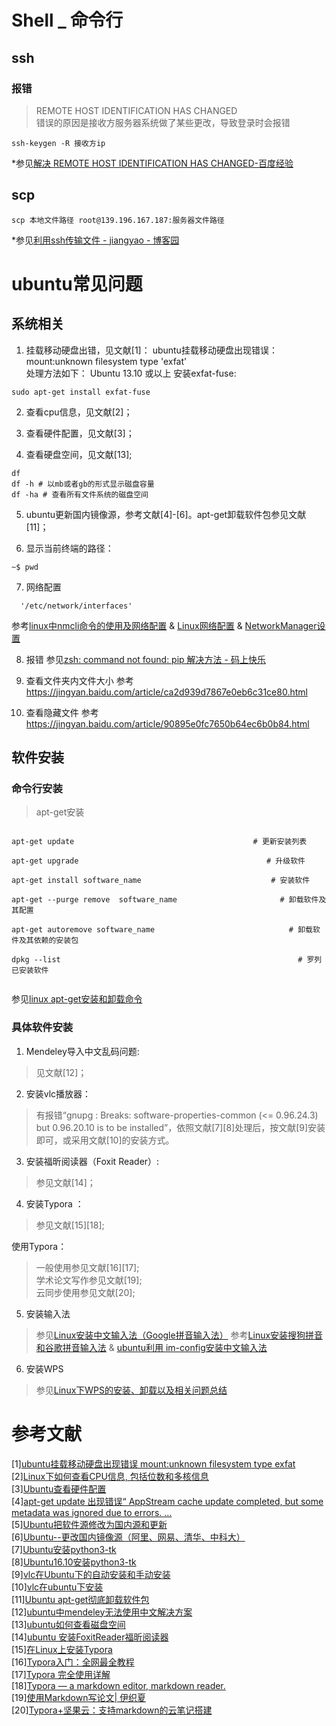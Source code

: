 # Shell _  命令行

## ssh
### 报错
>REMOTE HOST IDENTIFICATION HAS CHANGED  
错误的原因是接收方服务器系统做了某些更改，导致登录时会报错  
```
ssh-keygen -R 接收方ip
```
*参见[解决 REMOTE HOST IDENTIFICATION HAS CHANGED-百度经验](https://jingyan.baidu.com/article/14bd256e1f20dffb6d2612c0.html)

## scp

```
scp 本地文件路径 root@139.196.167.187:服务器文件路径
```


*参见[利用ssh传输文件 - jiangyao - 博客园](https://www.cnblogs.com/jiangyao/archive/2011/01/26/1945570.html)










# ubuntu常见问题

## 系统相关  

1. 挂载移动硬盘出错，见文献[1]：
ubuntu挂载移动硬盘出现错误：mount:unknown filesystem type 'exfat'  
处理方法如下：
Ubuntu 13.10 或以上
安装exfat-fuse:
```
sudo apt-get install exfat-fuse
```

2. 查看cpu信息，见文献[2]；  

  
3. 查看硬件配置，见文献[3]；
  
4. 查看硬盘空间，见文献[13];  
```
df
df -h # 以mb或者gb的形式显示磁盘容量
df -ha # 查看所有文件系统的磁盘空间  
```
5. ubuntu更新国内镜像源，参考文献[4]-[6]。apt-get卸载软件包参见文献[11]；  
  
6. 显示当前终端的路径：
```
~$ pwd
```  
7. 网络配置  
```
  '/etc/network/interfaces' 
```    
参考[linux中nmcli命令的使用及网络配置](https://blog.51cto.com/groot/1847482)    &     [Linux网络配置](https://tonydeng.github.io/sdn-handbook/linux/config.html)  &   [NetworkManager设置](https://zhuanlan.zhihu.com/p/52731316)

8. 报错
参见[zsh: command not found: pip 解决方法 - 码上快乐](https://www.codeprj.com/blog/9d34a11.html)



9. 查看文件夹内文件大小
参考<https://jingyan.baidu.com/article/ca2d939d7867e0eb6c31ce80.html>

10. 查看隐藏文件
参考<https://jingyan.baidu.com/article/90895e0fc7650b64ec6b0b84.html>





## 软件安装  
### 命令行安装
>apt-get安装

```

apt-get update                                        # 更新安装列表

apt-get upgrade                                          # 升级软件

apt-get install software_name                             # 安装软件

apt-get --purge remove  software_name                       # 卸载软件及其配置

apt-get autoremove software_name                              # 卸载软件及其依赖的安装包

dpkg --list                                                     # 罗列已安装软件


```
参见[linux apt-get安装和卸载命令](https://blog.csdn.net/renlonggg/article/details/80392989)  













### 具体软件安装
1. Mendeley导入中文乱码问题:
>见文献[12]；

2. 安装vlc播放器：
>有报错“gnupg : Breaks: software-properties-common (<= 0.96.24.3) but 0.96.20.10 is to be installed”，依照文献[7][8]处理后，按文献[9]安装即可，或采用文献[10]的安装方式。
  
3. 安装福昕阅读器（Foxit Reader）:
>参见文献[14]；  
  
4. 安装Typora ：  
>参见文献[15][18];    
  
  使用Typora：  
  >一般使用参见文献[16][17];  
>学术论文写作参见文献[19];  
>云同步使用参见文献[20];
    
      
5. 安装输入法
>参见[Linux安装中文输入法（Google拼音输入法）](https://blog.csdn.net/u012308586/article/details/102751329)
>参考[Linux安装搜狗拼音和谷歌拼音输入法](https://www.jianshu.com/p/429b8f75af2c)  &  [ubuntu利用 im-config安装中文输入法](https://blog.csdn.net/zilaike/article/details/78227938)

6. 安装WPS  
>参见[Linux下WPS的安装、卸载以及相关问题总结](https://blog.csdn.net/JIEJINQUANIL/article/details/107005585)


     
# 参考文献
[1][ubuntu挂载移动硬盘出现错误 mount:unknown filesystem type exfat](https://www.jb51.net/os/Ubuntu/560860.html)  
[2][Linux下如何查看CPU信息, 包括位数和多核信息](https://blog.csdn.net/daniel_h1986/article/details/6318050)  
[3][Ubuntu查看硬件配置](https://www.jianshu.com/p/7181f1d09339)  
[4][apt-get update 出现错误“ AppStream cache update completed, but some metadata was ignored due to errors. ...](https://blog.csdn.net/weixin_30429201/article/details/97199066)  
[5][Ubuntu把软件源修改为国内源和更新](https://blog.csdn.net/qq_43597899/article/details/97573165)  
[6][Ubuntu--更改国内镜像源（阿里、网易、清华、中科大）](https://blog.csdn.net/u011483658/article/details/95012034)  
[7][Ubuntu安装python3-tk](https://blog.csdn.net/DSTJWJW/article/details/83449931)  
[8][Ubuntu16.10安装python3-tk](https://blog.csdn.net/zengNLP/article/details/79643662)    
[9][vlc在Ubuntu下的自动安装和手动安装](https://blog.csdn.net/fireroll/article/details/5867156)  
[10][vlc在ubuntu下安装](http://blog.sina.com.cn/s/blog_62949ff40101edmv.html)  
[11][Ubuntu apt-get彻底卸载软件包](https://blog.csdn.net/get_set/article/details/51276609)  
[12][ubuntu中mendeley无法使用中文解决方案](https://blog.csdn.net/weixin_40100431/article/details/82633423)  
[13][ubuntu如何查看磁盘空间](https://jingyan.baidu.com/article/39810a23bafcdab637fda64a.html)  
[14][ubuntu 安装FoxitReader福昕阅读器](https://blog.csdn.net/github_38704428/article/details/79091407)  
[15][在Linux上安装Typora](https://www.typora.net/364.html)  
[16][Typora入门：全网最全教程](https://www.cnblogs.com/hider/p/11614688.html)  
[17][Typora 完全使用详解](https://sspai.com/post/54912)  
[18][Typora — a markdown editor, markdown reader.](https://typora.io/)  
[19][使用Markdown写论文| 伊织夏](https://www.ai1994.com/2019/01/06/markdownpaper/)  
[20][Typora+坚果云：支持markdown的云笔记搭建](https://zhuanlan.zhihu.com/p/36556550)
